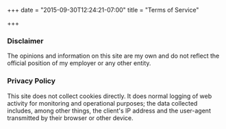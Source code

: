 +++
date = "2015-09-30T12:24:21-07:00"
title = "Terms of Service"

+++

### Disclaimer

The opinions and information on this site are my own and do not reflect the official position of my employer or any other entity.

### Privacy Policy

This site does not collect cookies directly. It does normal logging of web activity for monitoring and operational purposes; the data collected includes, among other things, the client's IP address and the user-agent transmitted by their browser or other device.
